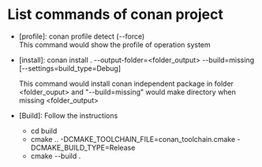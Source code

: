 # List commands of conan project
* [profile]: conan profile detect (--force) <br>
    This command would show the profile of operation system

* [install]: conan install . --output-folder=<folder_output> --build=missing [--settings=build_type=Debug]<br> 
    <!-- To build project with cmake and setting build-type to debug  -->
    This command would install conan independent package in folder <folder_ouput> and "--build=missing" would make directory when missing <folder_output>

* [Build]: Follow the instructions <br>
    - cd build <br> 
    - cmake .. -DCMAKE_TOOLCHAIN_FILE=conan_toolchain.cmake -DCMAKE_BUILD_TYPE=Release <br>
    - cmake --build .